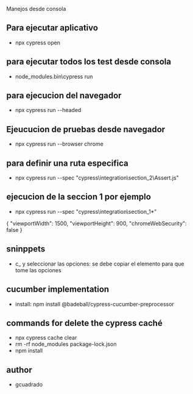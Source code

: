 Manejos desde consola

## Para ejecutar aplicativo

- npx cypress open

## para ejecutar todos los test desde consola

- node_modules\.bin\cypress run

## para ejecucion del navegador

- npx cypress run --headed

## Ejeucucion de pruebas desde navegador

- npx cypress run --browser chrome

## para definir una ruta especifica

- npx cypress run --spec "cypress\integration\section_2\Assert.js"

## ejecucion de la seccion 1 por ejemplo

- npx cypress run --spec "cypress\integration\section_1\*"

{
"viewportWidth": 1500,
"viewportHeight": 900,
"chromeWebSecurity": false
}

## sninppets

- c\_ y seleccionar las opciones: se debe copiar el elemento para que tome las opciones

## cucumber implementation

- install: npm install @badeball/cypress-cucumber-preprocessor

## commands for delete the cypress caché

- npx cypress cache clear
- rm -rf node_modules package-lock.json
- npm install

## author

- gcuadrado
